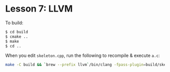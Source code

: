 # Lesson 7: LLVM

To build:
```bash
$ cd build
$ cmake ..
$ make
$ cd ..
```

When you edit `skeleton.cpp`, run the following to recompile & execute `a.c`:
```bash
make -C build && `brew --prefix llvm`/bin/clang -fpass-plugin=build/skeleton/SkeletonPass.dylib a.c
```
